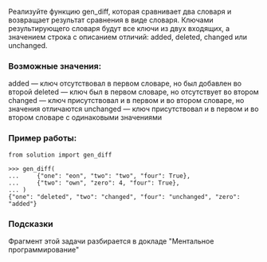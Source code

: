 Реализуйте функцию gen_diff, которая сравнивает два словаря и возвращает результат сравнения в виде словаря. Ключами результирующего словаря будут все ключи из двух входящих, а значением строка с описанием отличий: added, deleted, changed или unchanged.

### Возможные значения:

added — ключ отсутствовал в первом словаре, но был добавлен во второй
deleted — ключ был в первом словаре, но отсутствует во втором
changed — ключ присутствовал и в первом и во втором словаре, но значения отличаются
unchanged — ключ присутствовал и в первом и во втором словаре с одинаковыми значениями

### Пример работы:

```
from solution import gen_diff

>>> gen_diff(
...     {"one": "eon", "two": "two", "four": True},
...     {"two": "own", "zero": 4, "four": True},
... )
{"one": "deleted", "two": "changed", "four": "unchanged", "zero": "added"}
```

### Подсказки
Фрагмент этой задачи разбирается в докладе "Ментальное программирование"